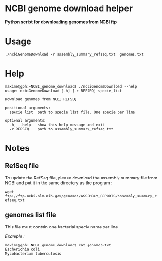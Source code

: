 # NCBI genome download helper

**Python script for downloading genomes from NCBI ftp**


# Usage
```
./ncbiGenomeDownload -r assembly_summary_refseq.txt  genomes.txt
```

# Help
```
maxime@gph:~NCBI_genome_download$ ./ncbiGenomeDownload --help
usage: ncbiGenomeDownload [-h] [-r REFSEQ] specie_list

Download genomes from NCBI REFSEQ

positional arguments:
  specie_list  path to specie list file. One specie per line

optional arguments:
  -h, --help   show this help message and exit
  -r REFSEQ    path to assembly_summary_refseq.txt

```

# Notes

## RefSeq file

To update the RefSeq file, please download the assembly summary file from NCBI and put it in the same directory as the program :

`wget ftp://ftp.ncbi.nlm.nih.gov/genomes/ASSEMBLY_REPORTS/assembly_summary_refseq.txt`

## genomes list file

 This file must contain one bacterial specie name per line

 *Example :*

```
maxime@gph:~NCBI_genome_download$ cat genomes.txt
Escherichia coli
Mycobacterium tuberculosis
```
